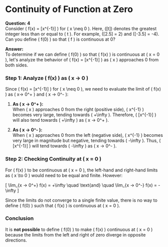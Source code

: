 # Continuity of Function at Zero

**Question: 4**  
Consider \( f(x) = [x^{-1}] \) for \( x \neq 0 \). Here, \([t]\) denotes the greatest integer less than or equal to \( t \). For example, \([2.5] = 2\) and \([-3.5] = -4\). Can you define \( f(0) \) so that \( f \) is continuous at 0?

**Answer:**  
To determine if we can define \( f(0) \) so that \( f(x) \) is continuous at \( x = 0 \), let's analyze the behavior of \( f(x) = [x^{-1}] \) as \( x \) approaches 0 from both sides.

### Step 1: Analyze \( f(x) \) as \( x -> 0 \)
Since \( f(x) = [x^{-1}] \) for \( x \neq 0 \), we need to evaluate the limit of \( f(x) \) as \( x-> 0^+ \) and \( x -> 0^- \):

1. **As \( x -> 0^+ \):**  
   When \( x \) approaches 0 from the right (positive side), \( x^{-1} \) becomes very large, tending towards \( +\infty \).
   Therefore, \( [x^{-1}] \) will also tend towards \( +\infty \) as \( x -> 0^+ \).

2. **As \( x -> 0^- \):**  
   When \( x \) approaches 0 from the left (negative side), \( x^{-1} \) becomes very large in magnitude but negative, tending towards \( -\infty \).
   Thus, \( [x^{-1}] \) will tend towards \( -\infty \) as \( x -> 0^- \).

### Step 2: Checking Continuity at \( x = 0 \)
For \( f(x) \) to be continuous at \( x = 0 \), the left-hand and right-hand limits as \( x \to 0 \) would need to be equal and finite. However:

\[
\lim_{x -> 0^+} f(x) = +\infty \quad \text{and} \quad \lim_{x -> 0^-} f(x) = -\infty
\]

Since the limits do not converge to a single finite value, there is no way to define \( f(0) \) such that \( f(x) \) is continuous at \( x = 0 \).

### Conclusion
It is **not possible** to define \( f(0) \) to make \( f(x) \) continuous at \( x = 0 \) because the limits from the left and right of zero diverge in opposite directions.
